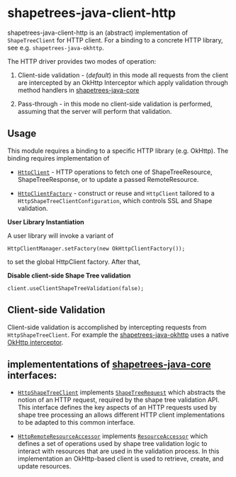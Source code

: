 # shapetrees-java-client-http

shapetrees-java-client-http is an (abstract) implementation of `ShapeTreeClient` for HTTP client. For a binding to a concrete HTTP library, see e.g. `shapetrees-java-okhttp`.

The HTTP driver provides two modes of operation:
 1. Client-side validation - (_default_) in this mode all requests from the client are intercepted
    by an OkHttp Interceptor which apply validation through method handlers in [shapetrees-java-core](../shapetrees-java-client-core/README.md)
    
 1. Pass-through - in this mode no client-side validation is performed, assuming that the server will perform that
    validation.
    
## Usage

This module requires a binding to a specific HTTP library (e.g. OkHttp). The binding requires implementation of

 * [`HttpClient`](src/main/java/com/janeirodigital/shapetrees/client/http/HttpClient.java) - HTTP operations to fetch one of ShapeTreeResource, ShapeTreeResponse, or to update a passed RemoteResource.

* [`HttpClientFactory`](src/main/java/com/janeirodigital/shapetrees/client/http/HttpClientFactory.java) - construct or reuse and `HttpClient` tailored to a `HttpShapeTreeClientConfiguration`, which controls SSL and Shape validation.


**User Library Instantiation**

A user library will invoke a variant of

`HttpClientManager.setFactory(new OkHttpClientFactory());`

to set the global HttpClient factory. After that,

**Disable client-side Shape Tree validation**

`client.useClientShapeTreeValidation(false);`

## Client-side Validation
Client-side validation is accomplished by intercepting requests from `HttpShapeTreeClient`. For example the <a href="{@docRoot}/shapetrees-java-okhttp/README">shapetrees-java-okhttp</a> uses a native <a href="https://square.github.io/okhttp/interceptors/">OkHttp interceptor</a>. 

## implemententations of [shapetrees-java-core](../shapetrees-java-client-core/README.md) interfaces:

 * [`HttpShapeTreeClient`](src/main/java/com/janeirodigital/shapetrees/client/http/HttpShapeTreeClient.java)
   implements [`ShapeTreeRequest`](../shapetrees-java-core/src/main/java/com/janeirodigital/shapetrees/core/ShapeTreeRequest.java)
   which abstracts the notion of an HTTP request, required by the shape tree validation API.  This interface defines the key
   aspects of an HTTP requests used by shape tree processing an allows different HTTP client implementations
   to be adapted to this common interface.


 * [`HttpRemoteResourceAccessor`](src/main/java/com/janeirodigital/shapetrees/client/http/HttpRemoteResourceAccessor.java)
   implements [`ResourceAccessor`](../shapetrees-java-core/src/main/java/com/janeirodigital/shapetrees/core/ResourceAccessor.java)
   which defines a set of operations used by shape tree validation logic to interact with resources that are 
   used in the validation process.  In this implementation an OkHttp-based client is used to retrieve, create, and update
   resources.
